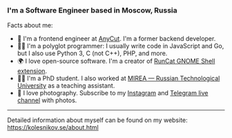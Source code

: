### I'm a Software Engineer based in Moscow, Russia

Facts about me:
- 🏢 I'm a frontend engineer at [AnyCut](https://any-cut.pro/en). I'm a former backend developer.
- 👨‍💻 I'm a polyglot programmer: I usually write code in JavaScript and Go, but I also use Python 3, C (not C++), PHP, and more.
- 🌍 I love open-source software. I'm a creator of [RunCat GNOME Shell extension](https://github.com/win0err/gnome-runcat).
- 👨‍🎓 I'm a PhD student. I also worked at [MIREA — Russian Technological University](https://english.mirea.ru/) as a teaching assistant.
- 📸 I love photography. Subscribe to my [Instagram](https://instagram.com/win0err) and [Telegram live channel](https://t.me/kolesnikovlive) with photos.

---

Detailed information about myself can be found on my website: https://kolesnikov.se/about.html
